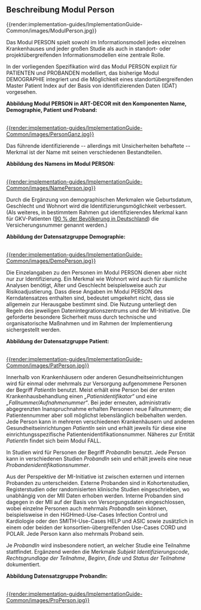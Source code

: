 ## Beschreibung Modul Person

{{render:implementation-guides/ImplementationGuide-Common/images/ModulPerson.jpg}}

Das Modul PERSON spielt sowohl im Informationsmodell jedes einzelnen Krankenhauses und jeder großen Studie als auch in standort- oder projektübergreifenden Informationsmodellen eine zentrale Rolle.

In der vorliegenden Spezifikation wird das Modul PERSON explizit für PATIENTEN und PROBANDEN modelliert, das bisherige Modul DEMOGRAPHIE integriert und die Möglichkeit eines standortübergreifenden Master Patient Index auf der Basis von identifizierenden Daten (IDAT) vorgesehen.

**Abbildung Modul PERSON in ART-DECOR mit den Komponenten Name, Demographie, Patient und Proband:** <br><br>

[{{render:implementation-guides/ImplementationGuide-Common/images/PersonGanz.jpg}}](https://art-decor.org/art-decor/decor-datasets--mide-?id=&effectiveDate=&conceptId=&conceptEffectiveDate=)


Das führende identifizierende -- allerdings mit Unsicherheiten behaftete -- Merkmal ist der Name mit seinen verschiedenen Bestandteilen.

**Abbildung des Namens im Modul PERSON:** <br><br>

[{{render:implementation-guides/ImplementationGuide-Common/images/NamePerson.jpg}}](https://art-decor.org/art-decor/decor-datasets--mide-?id=&effectiveDate=&conceptId=&conceptEffectiveDate=)

Durch die Ergänzung von demographischen Merkmalen wie Geburtsdatum, Geschlecht und Wohnort wird die Identifizierungsmöglichkeit verbessert. (Als weiteres, in bestimmtem Rahmen gut identifizierendes Merkmal kann für GKV-Patienten ([90 % der Bevölkerung in Deutschland](https://www.gkv-spitzenverband.de/service/zahlen_und_grafiken/zahlen_und_grafiken.jsp)) die Versicherungsnummer genannt werden.)

**Abbildung der Datensatzgruppe Demographie:** <br><br>

[{{render:implementation-guides/ImplementationGuide-Common/images/DemoPerson.jpg}}](https://art-decor.org/art-decor/decor-datasets--mide-?id=&effectiveDate=&conceptId=&conceptEffectiveDate=)

Die Einzelangaben zu den Personen im Modul PERSON dienen aber nicht nur zur Identifizierung. Ein Merkmal wie Wohnort wird auch für räumliche Analysen benötigt, Alter und Geschlecht beispielsweise auch zur Risikoadjustierung.
Dass diese Angaben im Modul PERSON des Kerndatensatzes enthalten sind, bedeutet umgekehrt nicht, dass sie allgemein zur Herausgabe bestimmt sind. Die Nutzung unterliegt den Regeln des jeweiligen Datenintegrationszentrums und der MI-Initiative. Die geforderte besondere Sicherheit muss durch technische und organisatorische Maßnahmen und im Rahmen der Implementierung sichergestellt werden.


**Abbildung der Datensatzgruppe Patient:** <br><br>

[{{render:implementation-guides/ImplementationGuide-Common/images/PatPerson.jpg}}](https://art-decor.org/art-decor/decor-datasets--mide-?id=&effectiveDate=&conceptId=&conceptEffectiveDate=)

Innerhalb von Krankenhäusern oder anderen Gesundheitseinrichtungen wird für einmal oder mehrmals zur Versorgung aufgenommene Personen der Begriff *PatientIn* benutzt. Meist erhält eine Person bei der ersten Krankenhausbehandlung einen *„Patienidentifikator“* und eine *„Fallnummer/Aufnahmenummer“*. Bei jeder erneuten, administrativ abgegrenzten Inanspruchnahme erhalten Personen neue Fallnummern; die Patientennummer aber soll möglichst lebenslänglich beibehalten werden.
Jede Person kann in mehreren verschiedenen Krankenhäusern und anderen Gesundheitseinrichtungen *PatientIn* sein und erhält jeweils für diese eine einrichtungsspezifische Patientenidentifikationsnummer. Näheres zur Entität *PatientIn* findet sich beim Modul FALL.

In Studien wird für Personen der Begriff *ProbandIn* benutzt. Jede Person kann in verschiedenen Studien *ProbandIn* sein und erhält jeweils eine neue *Probandenidentifikationsnummer*.

Aus der Perspektive der MI-Initiative ist zwischen externen und internen Probanden zu unterscheiden. Externe Probanden sind in Kohortenstudien, Registerstudien oder randomisierten klinische Studien eingeschrieben, wo unabhängig von der MII Daten erhoben werden. Interne Probanden sind dagegen in der MII auf der Basis von Versorgungsdaten eingeschlossen, wobei einzelne Personen auch mehrmals *ProbandIn* sein können, beispielsweise in den HiGHmed-Use-Cases Infection Control und Kardiologie oder den SMITH-Use-Cases HELP und ASIC sowie zusätzlich in einem oder beiden der konsortien-übergreifenden Use-Cases CORD und POLAR. 
Jede Person kann also mehrmals Proband sein.

Je *ProbandIn* wird insbesondere notiert, an welcher Studie eine Teilnahme stattfindet. Ergänzend werden die Merkmale *Subjekt Identifizierungscode*, *Rechtsgrundlage der Teilnahme*, *Beginn*, *Ende* und *Status der Teilnahme* dokumentiert.

**Abbildung Datensatzgruppe ProbandIn:** <br><br>

[{{render:implementation-guides/ImplementationGuide-Common/images/ProPerson.jpg}}](https://art-decor.org/art-decor/decor-datasets--mide-?id=&effectiveDate=&conceptId=&conceptEffectiveDate=)


